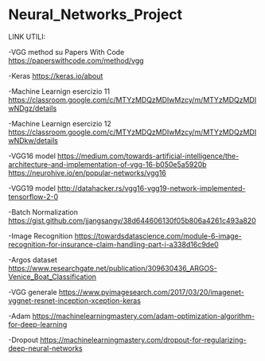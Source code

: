 # Neural_Networks_Project

LINK UTILI:

-VGG method su Papers With Code
https://paperswithcode.com/method/vgg

-Keras
https://keras.io/about

-Machine Learnign esercizio 11
https://classroom.google.com/c/MTYzMDQzMDIwMzcy/m/MTYzMDQzMDIwNDgz/details

-Machine Learnign esercizio 12
https://classroom.google.com/c/MTYzMDQzMDIwMzcy/m/MTYzMDQzMDIwNDkw/details

-VGG16 model
https://medium.com/towards-artificial-intelligence/the-architecture-and-implementation-of-vgg-16-b050e5a5920b
https://neurohive.io/en/popular-networks/vgg16

-VGG19 model
http://datahacker.rs/vgg16-vgg19-network-implemented-tensorflow-2-0

-Batch Normalization
https://gist.github.com/jjangsangy/38d644606130f05b806a4261c493a820

-Image Recognition
https://towardsdatascience.com/module-6-image-recognition-for-insurance-claim-handling-part-i-a338d16c9de0

-Argos dataset
https://www.researchgate.net/publication/309630436_ARGOS-Venice_Boat_Classification

-VGG generale
https://www.pyimagesearch.com/2017/03/20/imagenet-vggnet-resnet-inception-xception-keras

-Adam
https://machinelearningmastery.com/adam-optimization-algorithm-for-deep-learning

-Dropout
https://machinelearningmastery.com/dropout-for-regularizing-deep-neural-networks

